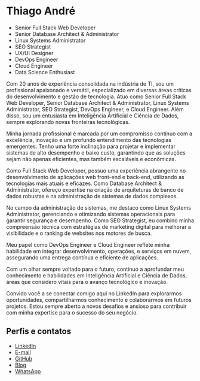 # Thiago André

- Senior Full Stack Web Developer
- Senior Database Architect & Administrator
- Linux Systems Administrator
- SEO Strategist
- UX/UI Designer
- DevOps Engineer
- Cloud Engineer
- Data Science Enthusiast

Com 20 anos de experiência consolidada na indústria de TI, sou um profissional apaixonado e versátil, especializado em diversas áreas críticas do desenvolvimento e gestão de tecnologia. Atuo como Senior Full Stack Web Developer, Senior Database Architect & Administrator, Linux Systems Administrator, SEO Strategist, DevOps Engineer, e Cloud Engineer. Além disso, sou um entusiasta em Inteligência Artificial e Ciência de Dados, sempre explorando novas fronteiras tecnológicas.

Minha jornada profissional é marcada por um compromisso contínuo com a excelência, inovação e um profundo entendimento das tecnologias emergentes. Tenho uma forte inclinação para projetar e implementar sistemas de alto desempenho e baixo custo, garantindo que as soluções sejam não apenas eficientes, mas também escaláveis e econômicas.

Como Full Stack Web Developer, possuo uma experiência abrangente no desenvolvimento de aplicações web front-end e back-end, utilizando as tecnologias mais atuais e eficazes. Como Database Architect & Administrator, ofereço expertise na criação de arquiteturas de banco de dados robustas e na administração de sistemas de dados complexos.

No campo da administração de sistemas, me destaco como Linux Systems Administrator, gerenciando e otimizando sistemas operacionais para garantir segurança e desempenho. Como SEO Strategist, eu combino minha compreensão técnica com estratégias de marketing digital para melhorar a visibilidade e o ranking de websites nos motores de busca.

Meu papel como DevOps Engineer e Cloud Engineer reflete minha habilidade em integrar desenvolvimento, operações, e serviços em nuvem, assegurando uma entrega contínua e eficiente de aplicações.

Com um olhar sempre voltado para o futuro, continuo a aprofundar meu conhecimento e habilidades em Inteligência Artificial e Ciência de Dados, áreas que considero vitais para o avanço tecnológico e inovação.

Convido você a se conectar comigo aqui no LinkedIn para explorarmos oportunidades, compartilharmos conhecimento e colaborarmos em futuros projetos. Estou sempre aberto a novos desafios e ansioso para contribuir com minha expertise para o sucesso do seu negócio.

## Perfis e contatos

- [LinkedIn](https://www.linkedin.com/in/thiago-andre/)
- [E-mail](mailto:contato@thiagoandre.dev)
- [GitHub](https://github.com/thiagoandre-dev)
- [Blog](https://thiagoandre.dev)
- [WhatsApp](http://wa.me/5544991474700)
